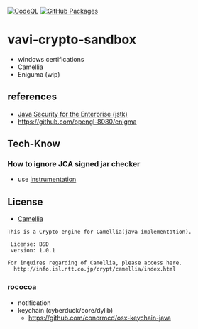 [![CodeQL](https://github.com/umjammer/vavi-crypto-sandbox/actions/workflows/codeql-analysis.yml/badge.svg)](https://github.com/umjammer/vavi-crypto-sandbox/actions/workflows/codeql-analysis.yml)
[![GitHub Packages](https://github.com/umjammer/vavi-crypto-sandbox/actions/workflows/maven-publish.yml/badge.svg)](https://github.com/umjammer/vavi-crypto-sandbox/actions/workflows/maven-publish.yml)

# vavi-crypto-sandbox

 * windows certifications
 * Camellia
 * Eniguma (wip)

## references

 * [Java Security for the Enterprise (jstk)](http://www.j2ee-security.net/)
 * https://github.com/opengl-8080/enigma

## Tech-Know

### How to ignore JCA signed jar checker

 * use [instrumentation](src/test/java/instr/PropertiesClassFileTransformer.java)

## License

 * [Camellia](http://info.isl.ntt.co.jp/crypt/camellia/index.html)
```
This is a Crypto engine for Camellia(java implementation).

 License: BSD
 version: 1.0.1

For inquires regarding of Camellia, please access here.
  http://info.isl.ntt.co.jp/crypt/camellia/index.html
```

### rococoa

 * notification
 * keychain (cyberduck/core/dylib)
   * https://github.com/conormcd/osx-keychain-java